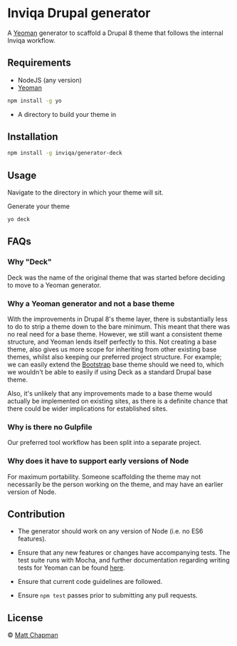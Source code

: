 # Inviqa Drupal generator

A [Yeoman][yeoman] generator to scaffold a Drupal 8 theme that
follows the internal Inviqa workflow.

## Requirements

-   NodeJS (any version)
-   [Yeoman][yeoman]

```bash
npm install -g yo
```

-   A directory to build your theme in

## Installation

```bash
npm install -g inviqa/generator-deck
```

## Usage

Navigate to the directory in which your theme will sit.

Generate your theme

```bash
yo deck
```

## FAQs

### Why "Deck"

Deck was the name of the original theme that was started before deciding to
move to a Yeoman generator.

### Why a Yeoman generator and not a base theme

With the improvements in Drupal 8's theme layer, there is substantially less to
do to strip a theme down to the bare minimum. This meant that there was no real
need for a base theme. However, we still want a consistent theme structure, and
Yeoman lends itself perfectly to this. Not creating a base theme, also gives us
more scope for inheriting from other existing base themes, whilst also keeping
our preferred project structure. For example; we can easily extend the
[Bootstrap][bootstrap-drupal] base theme should we need to, which we wouldn't
be able to easily if using Deck as a standard Drupal base theme.

Also, it's unlikely that any improvements made to a base theme would actually
be implemented on existing sites, as there is a definite chance that there
could be wider implications for established sites.

### Why is there no Gulpfile

Our preferred tool workflow has been split into a separate project.

### Why does it have to support early versions of Node

For maximum portability. Someone scaffolding the theme may not necessarily be
the person working on the theme, and may have an earlier version of Node.

## Contribution

-   The generator should work on any version of Node (i.e. no ES6 features).

-   Ensure that any new features or changes have accompanying tests. The test
    suite runs with Mocha, and further documentation regarding writing tests for
    Yeoman can be found [here](http://yeoman.io/authoring/testing.html).

-   Ensure that current code guidelines are followed.

-   Ensure `npm test` passes prior to submitting any pull requests.

## License

 © [Matt Chapman](https://inviqa.com)

[yeoman]: http://yeoman.io
[bootstrap-drupal]: https://www.drupal.org/project/bootstrap
